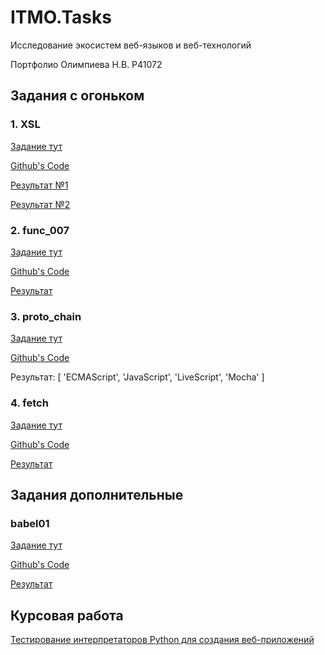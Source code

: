 # ITMO.Tasks
Исследование экосистем веб-языков и веб-технологий

Портфолио Олимпиева Н.В. P41072

## Задания с огоньком
### 1. XSL
[Задание тут](https://kodaktor.ru/g/xsl_intro)

[Github's Code](https://github.com/chiziwe-2-0/chiziwe-2-0.github.io/tree/main/XSL)

[Результат №1](https://chiziwe-2-0.github.io/XSL/task_1.xml)  

[Результат №2](https://chiziwe-2-0.github.io/XSL/task_2.xml)  

### 2. func_007
[Задание тут](https://kodaktor.ru/func_007)

[Github's Code](https://github.com/chiziwe-2-0/chiziwe-2-0.github.io/tree/main/func_007)

[Результат](https://chiziwe-2-0.github.io/func_007/)  

### 3. proto_chain
[Задание тут](https://kodaktor.ru/g/proto_chain)

[Github's Code](https://github.com/chiziwe-2-0/chiziwe-2-0.github.io/tree/main/proto_chain)

Результат: [ 'ECMAScript', 'JavaScript', 'LiveScript', 'Mocha' ]

### 4. fetch
[Задание тут](https://kodaktor.ru/async_tasks)

[Github's Code](https://github.com/chiziwe-2-0/chiziwe-2-0.github.io/tree/main/fetch)

[Результат](https://chiziwe-2-0.github.io/fetch/)  


## Задания дополнительные

### babel01
[Задание тут](https://kodaktor.ru/babel01)

[Github's Code](https://github.com/chiziwe-2-0/chiziwe-2-0.github.io/tree/main/babel01)

[Результат](https://chiziwe-2-0.github.io/babel01/)  


## Курсовая работа
[Тестирование интерпретаторов Python для создания веб-приложений](https://drive.google.com/file/d/1QXOqBW_jjPM5Awrf31sU16xXAkl_Jgi_/view?usp=sharing)